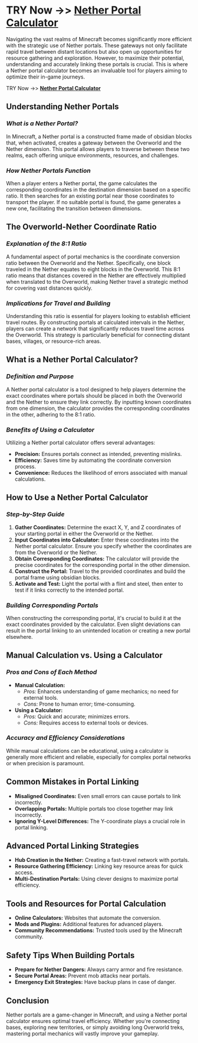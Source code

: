 # TRY Now ->> **[Nether Portal Calculator](https://www.google.com/url?sa=t&source=web&rct=j&opi=89978449&url=https://netherportalcalculator.pro/&ved=2ahUKEwi4nIjq6L6MAxUus1YBHUMPFcA4HhAWegQIHhAB&usg=AOvVaw0wyL1EnqJOSdSclrtt6u-r)**


Navigating the vast realms of Minecraft becomes significantly more efficient with the strategic use of Nether portals. These gateways not only facilitate rapid travel between distant locations but also open up opportunities for resource gathering and exploration. However, to maximize their potential, understanding and accurately linking these portals is crucial. This is where a Nether portal calculator becomes an invaluable tool for players aiming to optimize their in-game journeys.

TRY Now ->> **[Nether Portal Calculator](https://www.google.com/url?sa=t&source=web&rct=j&opi=89978449&url=https://netherportalcalculator.pro/&ved=2ahUKEwi4nIjq6L6MAxUus1YBHUMPFcA4HhAWegQIHhAB&usg=AOvVaw0wyL1EnqJOSdSclrtt6u-r)**


## **Understanding Nether Portals**
### *What is a Nether Portal?*
In Minecraft, a Nether portal is a constructed frame made of obsidian blocks that, when activated, creates a gateway between the Overworld and the Nether dimension. This portal allows players to traverse between these two realms, each offering unique environments, resources, and challenges.

### *How Nether Portals Function*
When a player enters a Nether portal, the game calculates the corresponding coordinates in the destination dimension based on a specific ratio. It then searches for an existing portal near those coordinates to transport the player. If no suitable portal is found, the game generates a new one, facilitating the transition between dimensions.

## **The Overworld-Nether Coordinate Ratio**
### *Explanation of the 8:1 Ratio*
A fundamental aspect of portal mechanics is the coordinate conversion ratio between the Overworld and the Nether. Specifically, one block traveled in the Nether equates to eight blocks in the Overworld. This 8:1 ratio means that distances covered in the Nether are effectively multiplied when translated to the Overworld, making Nether travel a strategic method for covering vast distances quickly.

### *Implications for Travel and Building*
Understanding this ratio is essential for players looking to establish efficient travel routes. By constructing portals at calculated intervals in the Nether, players can create a network that significantly reduces travel time across the Overworld. This strategy is particularly beneficial for connecting distant bases, villages, or resource-rich areas.

## **What is a Nether Portal Calculator?**
### *Definition and Purpose*
A Nether portal calculator is a tool designed to help players determine the exact coordinates where portals should be placed in both the Overworld and the Nether to ensure they link correctly. By inputting known coordinates from one dimension, the calculator provides the corresponding coordinates in the other, adhering to the 8:1 ratio.

### *Benefits of Using a Calculator*
Utilizing a Nether portal calculator offers several advantages:
- **Precision:** Ensures portals connect as intended, preventing mislinks.
- **Efficiency:** Saves time by automating the coordinate conversion process.
- **Convenience:** Reduces the likelihood of errors associated with manual calculations.

## **How to Use a Nether Portal Calculator**
### *Step-by-Step Guide*
1. **Gather Coordinates:** Determine the exact X, Y, and Z coordinates of your starting portal in either the Overworld or the Nether.
2. **Input Coordinates into Calculator:** Enter these coordinates into the Nether portal calculator. Ensure you specify whether the coordinates are from the Overworld or the Nether.
3. **Obtain Corresponding Coordinates:** The calculator will provide the precise coordinates for the corresponding portal in the other dimension.
4. **Construct the Portal:** Travel to the provided coordinates and build the portal frame using obsidian blocks.
5. **Activate and Test:** Light the portal with a flint and steel, then enter to test if it links correctly to the intended portal.

### *Building Corresponding Portals*
When constructing the corresponding portal, it's crucial to build it at the exact coordinates provided by the calculator. Even slight deviations can result in the portal linking to an unintended location or creating a new portal elsewhere.

## **Manual Calculation vs. Using a Calculator**
### *Pros and Cons of Each Method*
- **Manual Calculation:**
  - *Pros:* Enhances understanding of game mechanics; no need for external tools.
  - *Cons:* Prone to human error; time-consuming.
- **Using a Calculator:**
  - *Pros:* Quick and accurate; minimizes errors.
  - *Cons:* Requires access to external tools or devices.

### *Accuracy and Efficiency Considerations*
While manual calculations can be educational, using a calculator is generally more efficient and reliable, especially for complex portal networks or when precision is paramount.

## **Common Mistakes in Portal Linking**
- **Misaligned Coordinates:** Even small errors can cause portals to link incorrectly.
- **Overlapping Portals:** Multiple portals too close together may link incorrectly.
- **Ignoring Y-Level Differences:** The Y-coordinate plays a crucial role in portal linking.

## **Advanced Portal Linking Strategies**
- **Hub Creation in the Nether:** Creating a fast-travel network with portals.
- **Resource Gathering Efficiency:** Linking key resource areas for quick access.
- **Multi-Destination Portals:** Using clever designs to maximize portal efficiency.

## **Tools and Resources for Portal Calculation**
- **Online Calculators:** Websites that automate the conversion.
- **Mods and Plugins:** Additional features for advanced players.
- **Community Recommendations:** Trusted tools used by the Minecraft community.

## **Safety Tips When Building Portals**
- **Prepare for Nether Dangers:** Always carry armor and fire resistance.
- **Secure Portal Areas:** Prevent mob attacks near portals.
- **Emergency Exit Strategies:** Have backup plans in case of danger.

## **Conclusion**
Nether portals are a game-changer in Minecraft, and using a Nether portal calculator ensures optimal travel efficiency. Whether you're connecting bases, exploring new territories, or simply avoiding long Overworld treks, mastering portal mechanics will vastly improve your gameplay.

